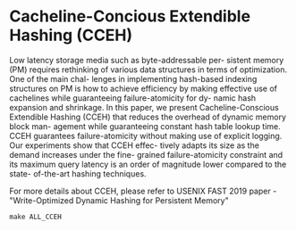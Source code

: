 # Cacheline-Concious Extendible Hashing (CCEH)

Low latency storage media such as byte-addressable per- sistent memory (PM) 
requires rethinking of various data structures in terms of optimization. One of
the main chal- lenges in implementing hash-based indexing structures on PM is
how to achieve efficiency by making effective use of cachelines while 
guaranteeing failure-atomicity for dy- namic hash expansion and shrinkage. In
this paper, we present Cacheline-Conscious Extendible Hashing (CCEH) that
reduces the overhead of dynamic memory block man- agement while guaranteeing
constant hash table lookup time. CCEH guarantees failure-atomicity without
making use of explicit logging. Our experiments show that CCEH effec- tively
adapts its size as the demand increases under the fine- grained
failure-atomicity constraint and its maximum query latency is an order of
magnitude lower compared to the state- of-the-art hashing techniques.

For more details about CCEH, please refer to USENIX FAST 2019 paper - 
"Write-Optimized Dynamic Hashing for Persistent Memory"

```
make ALL_CCEH
```
